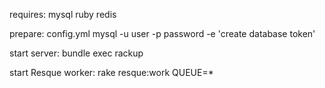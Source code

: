 requires:
mysql
ruby
redis

prepare:
config.yml
mysql -u user -p password -e 'create database token'

start server:
bundle exec rackup

start Resque worker:
rake resque:work QUEUE=*